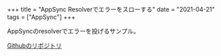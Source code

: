 +++
title = "AppSync Resolverでエラーをスローする"
date = "2021-04-21"
tags = ["AppSync"]
+++

AppSyncのresolverでエラーを投げるサンプル。

[Githubのリポジトリ](https://github.com/suzukiken/cdkappsync-dynamo-error)


